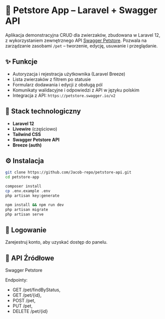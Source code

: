 # 🐾 Petstore App – Laravel + Swagger API

Aplikacja demonstracyjna CRUD dla zwierzaków, zbudowana w Laravel 12, z wykorzystaniem zewnętrznego API [Swagger Petstore](https://petstore.swagger.io/). Pozwala na zarządzanie zasobami `/pet` – tworzenie, edycję, usuwanie i przeglądanie.

## ✨ Funkcje

- Autoryzacja i rejestracja użytkownika (Laravel Breeze)
- Lista zwierzaków z filtrem po statusie
- Formularz dodawania i edycji z obsługą pól
- Komunikaty walidacyjne i odpowiedzi z API w języku polskim
- Integracja z API: `https://petstore.swagger.io/v2`

## 🧱 Stack technologiczny

- **Laravel 12**
- **Livewire** (częściowo)
- **Tailwind CSS**
- **Swagger Petstore API**
- **Breeze (auth)**

## ⚙️ Instalacja

```bash
git clone https://github.com/Jacob-repo/petstore-api.git
cd petstore-app

composer install
cp .env.example .env
php artisan key:generate

npm install && npm run dev
php artisan migrate
php artisan serve
```

## 🔐 Logowanie

Zarejestruj konto, aby uzyskać dostęp do panelu.


## 🚀 API Źródłowe

Swagger Petstore

Endpointy:
- GET /pet/findByStatus,
- GET /pet/{id},
- POST /pet,
- PUT /pet,
- DELETE /pet/{id}

